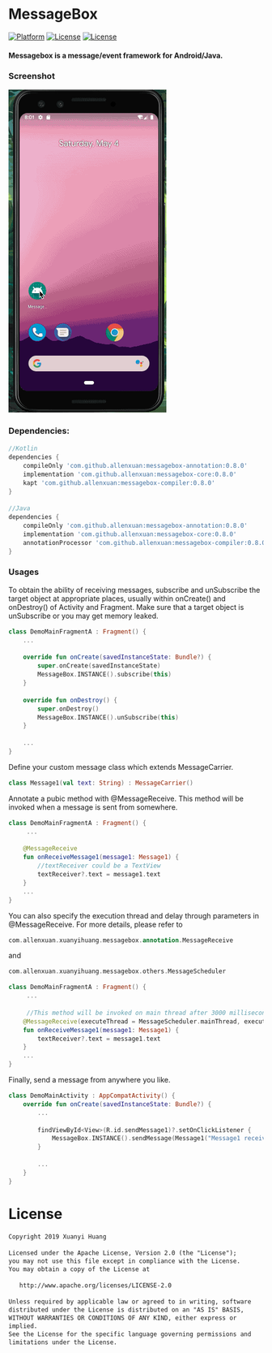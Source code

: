 # MessageBox
[![Platform](https://img.shields.io/badge/Platform-Android-green.svg)](https://developer.android.com/index.html)
[![License](https://img.shields.io/badge/Version-0.8.0-blue.svg)](https://jcenter.bintray.com/com/github/allenxuan/)
[![License](https://img.shields.io/badge/License-Apache%202.0-red.svg)](http://www.apache.org/licenses/LICENSE-2.0)

#### Messagebox is a message/event framework for Android/Java.

### Screenshot
![demo1](/screenshot/demo.gif)

### Dependencies:
```groovy
//Kotlin
dependencies {
    compileOnly 'com.github.allenxuan:messagebox-annotation:0.8.0'
    implementation 'com.github.allenxuan:messagebox-core:0.8.0'
    kapt 'com.github.allenxuan:messagebox-compiler:0.8.0'
}

//Java
dependencies {
    compileOnly 'com.github.allenxuan:messagebox-annotation:0.8.0'
    implementation 'com.github.allenxuan:messagebox-core:0.8.0'
    annotationProcessor 'com.github.allenxuan:messagebox-compiler:0.8.0'
}
```

### Usages
To obtain the ability of receiving messages, subscribe and unSubscribe the target object at appropriate places, usually within onCreate() and onDestroy() of Activity and Fragment.
Make sure that a target object is unSubscribe or you may get memory leaked.
```kotlin
class DemoMainFragmentA : Fragment() {
    ...
    
    override fun onCreate(savedInstanceState: Bundle?) {
        super.onCreate(savedInstanceState)
        MessageBox.INSTANCE().subscribe(this)
    }

    override fun onDestroy() {
        super.onDestroy()
        MessageBox.INSTANCE().unSubscribe(this)
    }
    
    ...
}
```


Define your custom message class which extends MessageCarrier.
```kotlin
class Message1(val text: String) : MessageCarrier()
```

Annotate a pubic method with @MessageReceive. This method will be invoked when a message is sent from somewhere.
```kotlin
class DemoMainFragmentA : Fragment() {
     ...
     
    @MessageReceive
    fun onReceiveMessage1(message1: Message1) {
        //textReceiver could be a TextView
        textReceiver?.text = message1.text
    }
    ...
}
```

You can also specify the execution thread and delay through parameters in @MessageReceive. For more details, please refer to 
```kotlin
com.allenxuan.xuanyihuang.messagebox.annotation.MessageReceive
```
and
```kotlin
com.allenxuan.xuanyihuang.messagebox.others.MessageScheduler
```

```kotlin
class DemoMainFragmentA : Fragment() {
     ...
     
     //This method will be invoked on main thread after 3000 milliseconds since Message1 is sent from somewhere.
    @MessageReceive(executeThread = MessageScheduler.mainThread, executeDelay = 3000)
    fun onReceiveMessage1(message1: Message1) {
        textReceiver?.text = message1.text
    }
    ...
}
```

Finally, send a message from anywhere you like.
```kotlin
class DemoMainActivity : AppCompatActivity() {
    override fun onCreate(savedInstanceState: Bundle?) {
        ...
        
        findViewById<View>(R.id.sendMessage1)?.setOnClickListener {
            MessageBox.INSTANCE().sendMessage(Message1("Message1 received"))
        }
        
        ...
    }
}
```



# License
```
Copyright 2019 Xuanyi Huang

Licensed under the Apache License, Version 2.0 (the "License");
you may not use this file except in compliance with the License.
You may obtain a copy of the License at

   http://www.apache.org/licenses/LICENSE-2.0

Unless required by applicable law or agreed to in writing, software
distributed under the License is distributed on an "AS IS" BASIS,
WITHOUT WARRANTIES OR CONDITIONS OF ANY KIND, either express or implied.
See the License for the specific language governing permissions and
limitations under the License.
```
